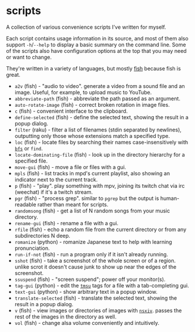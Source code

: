 # scripts

A collection of various convenience scripts I've written for myself.

Each script contains usage information in its source, and most of them also support `-h`/`--help` to display a basic summary on the command line. Some of the scripts also have configuration options at the top that you may need or want to change.

They're written in a variety of languages, but mostly [fish](https://fishshell.com/) because fish is great.

* `a2v` (fish) - "audio to video". generate a video from a sound file and an image. Useful, for example, to upload music to YouTube.
* `abbreviate-path` (fish) - abbreviate the path passed as an argument.
* `auto-rotate-image` (fish) - correct broken rotation in image files.
* `c` (fish) - convenient interface to the clipboard.
* `define-selected` (fish) - define the selected text, showing the result in a popup dialog.
* `filter` (raku) - filter a list of filenames (stdin separated by newlines), outputting only those whose extensions match a specified type.
* `loc` (fish) - locate files by searching their names case-insensitively with [`bfs`](https://github.com/tavianator/bfs) or `find`.
* `locate-dominating-file` (fish) - look up in the directory hierarchy for a specified file.
* `move-gui` (fish) - move a file or files with a gui.
* `mpls` (fish) - list tracks in mpd's current playlist, also showing an indicator next to the current track.
* `p` (fish) - "play". play something with mpv, joining its twitch chat via irc (weechat) if it's a twitch stream.
* `pgr` (fish) - "process grep". similar to `pgrep` but the output is human-readable rather than meant for scripts.
* `randomsong` (fish) - get a list of N random songs from your music directory.
* `rename-gui` (fish) - rename a file with a gui.
* `rfile` (fish) - echo a random file from the current directory or from any subdirectories N deep.
* `romanize` (python) - romanize Japanese text to help with learning pronunciation.
* `run-if-not` (fish) - run a program only if it isn't already running.
* `sshot` (fish) - take a screenshot of the whole screen or of a region. unlike scrot it doesn't cause junk to show up near the edges of the screenshot.
* `ssuspend` (fish) - "screen suspend"; power off your monitor(s).
* `tag-gui` (python) - edit the [`tmsu`](https://github.com/oniony/TMSU) tags for a file with a tab-completing gui.
* `text-gui` (python) - show arbitrary text in a popup window.
* `translate-selected` (fish) - translate the selected text, showing the result in a popup dialog.
* `v` (fish) - view images or directories of images with [`nsxiv`](https://github.com/nsxiv/nsxiv). passes the rest of the images in the directory as well.
* `vol` (fish) - change alsa volume conveniently and intuitively.
